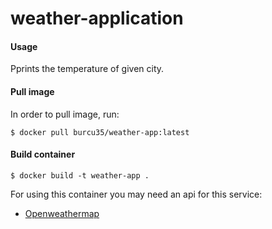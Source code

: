# weather-application 
 

#### Usage

Pprints the temperature of given city. 

#### Pull image

In order to pull image, run:

```
$ docker pull burcu35/weather-app:latest
```

#### Build container

```
$ docker build -t weather-app .
```
For using this container you may need an api for this service:
* [Openweathermap](https://home.openweathermap.org/users/sign_up)

